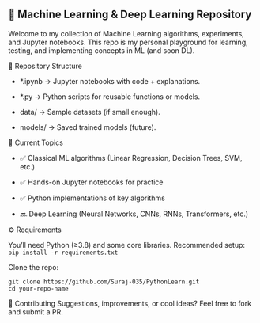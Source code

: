  ## 🚀 Machine Learning & Deep Learning Repository

Welcome to my collection of Machine Learning algorithms, experiments, and Jupyter notebooks.
This repo is my personal playground for learning, testing, and implementing concepts in ML (and soon DL).

📂 Repository Structure

- *.ipynb → Jupyter notebooks with code + explanations.

- *.py → Python scripts for reusable functions or models.

- data/ → Sample datasets (if small enough).

- models/ → Saved trained models (future).

🧠 Current Topics

- ✅ Classical ML algorithms (Linear Regression, Decision Trees, SVM, etc.)

- ✅ Hands-on Jupyter notebooks for practice

- ✅ Python implementations of key algorithms

- 🔜 Deep Learning (Neural Networks, CNNs, RNNs, Transformers, etc.)

⚙️ Requirements

You’ll need Python (≥3.8) and some core libraries. Recommended setup:
`pip install -r requirements.txt`

Clone the repo:
```
git clone https://github.com/Suraj-035/PythonLearn.git
cd your-repo-name
```

🤝 Contributing
Suggestions, improvements, or cool ideas? Feel free to fork and submit a PR.
